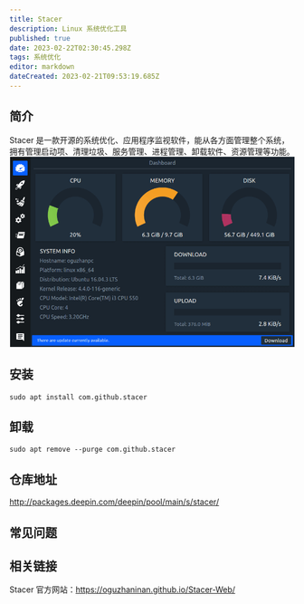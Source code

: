 ```yaml
---
title: Stacer
description: Linux 系统优化工具
published: true
date: 2023-02-22T02:30:45.298Z
tags: 系统优化
editor: markdown
dateCreated: 2023-02-21T09:53:19.685Z
---
```


## 简介
Stacer 是一款开源的系统优化、应用程序监视软件，能从各方面管理整个系统，拥有管理启动项、清理垃圾、服务管理、进程管理、卸载软件、资源管理等功能。
![dashboard.png](/dashboard.png)

## 安装
```
sudo apt install com.github.stacer
```

## 卸载
```
sudo apt remove --purge com.github.stacer
```

## 仓库地址
http://packages.deepin.com/deepin/pool/main/s/stacer/

## 常见问题
## 相关链接
Stacer 官方网站：https://oguzhaninan.github.io/Stacer-Web/